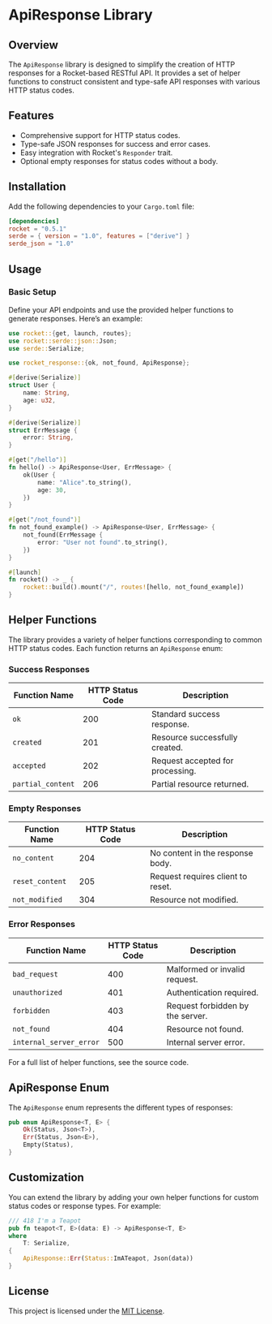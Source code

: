 # ApiResponse Library

## Overview

The `ApiResponse` library is designed to simplify the creation of HTTP responses for a Rocket-based RESTful API. It provides a set of helper functions to construct consistent and type-safe API responses with various HTTP status codes.

## Features

- Comprehensive support for HTTP status codes.
- Type-safe JSON responses for success and error cases.
- Easy integration with Rocket's `Responder` trait.
- Optional empty responses for status codes without a body.

## Installation

Add the following dependencies to your `Cargo.toml` file:

```toml
[dependencies]
rocket = "0.5.1"
serde = { version = "1.0", features = ["derive"] }
serde_json = "1.0"
```

## Usage

### Basic Setup

Define your API endpoints and use the provided helper functions to generate responses. Here’s an example:

```rust
use rocket::{get, launch, routes};
use rocket::serde::json::Json;
use serde::Serialize;

use rocket_response::{ok, not_found, ApiResponse};

#[derive(Serialize)]
struct User {
    name: String,
    age: u32,
}

#[derive(Serialize)]
struct ErrMessage {
    error: String,
}

#[get("/hello")]
fn hello() -> ApiResponse<User, ErrMessage> {
    ok(User {
        name: "Alice".to_string(),
        age: 30,
    })
}

#[get("/not_found")]
fn not_found_example() -> ApiResponse<User, ErrMessage> {
    not_found(ErrMessage {
        error: "User not found".to_string(),
    })
}

#[launch]
fn rocket() -> _ {
    rocket::build().mount("/", routes![hello, not_found_example])
}
```

## Helper Functions

The library provides a variety of helper functions corresponding to common HTTP status codes. Each function returns an `ApiResponse` enum:

### Success Responses

| Function Name     | HTTP Status Code | Description                      |
| ----------------- | ---------------- | -------------------------------- |
| `ok`              | 200              | Standard success response.       |
| `created`         | 201              | Resource successfully created.   |
| `accepted`        | 202              | Request accepted for processing. |
| `partial_content` | 206              | Partial resource returned.       |

### Empty Responses

| Function Name   | HTTP Status Code | Description                       |
| --------------- | ---------------- | --------------------------------- |
| `no_content`    | 204              | No content in the response body.  |
| `reset_content` | 205              | Request requires client to reset. |
| `not_modified`  | 304              | Resource not modified.            |

### Error Responses

| Function Name           | HTTP Status Code | Description                      |
| ----------------------- | ---------------- | -------------------------------- |
| `bad_request`           | 400              | Malformed or invalid request.    |
| `unauthorized`          | 401              | Authentication required.         |
| `forbidden`             | 403              | Request forbidden by the server. |
| `not_found`             | 404              | Resource not found.              |
| `internal_server_error` | 500              | Internal server error.           |

For a full list of helper functions, see the source code.

## ApiResponse Enum

The `ApiResponse` enum represents the different types of responses:

```rust
pub enum ApiResponse<T, E> {
    Ok(Status, Json<T>),
    Err(Status, Json<E>),
    Empty(Status),
}
```

## Customization

You can extend the library by adding your own helper functions for custom status codes or response types. For example:

```rust
/// 418 I'm a Teapot
pub fn teapot<T, E>(data: E) -> ApiResponse<T, E>
where
    T: Serialize,
{
    ApiResponse::Err(Status::ImATeapot, Json(data))
}
```

## License

This project is licensed under the [MIT License](LICENSE).
